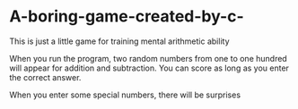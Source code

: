 # A-boring-game-created-by-c-
This is just a little game for training mental arithmetic ability

When you run the program, two random numbers from one to one hundred will appear for addition and subtraction. You can score as long as you enter the correct answer.

When you enter some special numbers, there will be surprises
